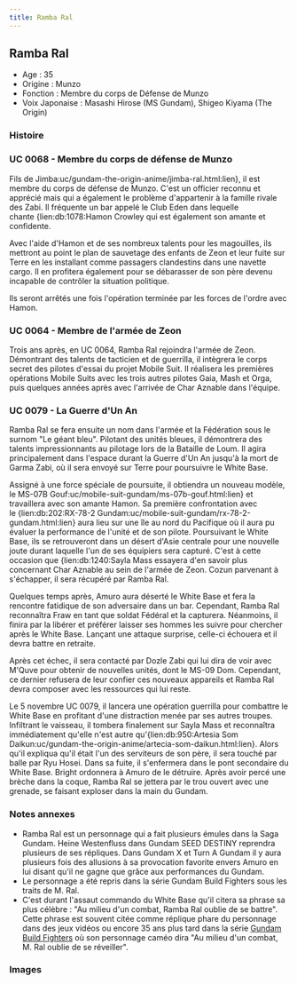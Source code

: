 ```yaml
---
title: Ramba Ral
---
```


Ramba Ral
---------





* Age : 35
* Origine : Munzo
* Fonction : Membre du corps de Défense de Munzo
* Voix Japonaise : Masashi Hirose (MS Gundam), Shigeo Kiyama (The Origin)


### Histoire


### UC 0068 - Membre du corps de défense de Munzo


Fils de Jimba:uc/gundam-the-origin-anime/jimba-ral.html:lien}, il est membre du corps de défense de Munzo. C'est un officier reconnu et apprécié mais qui a également le problème d'appartenir à la famille rivale des Zabi. Il fréquente un bar appelé le Club Eden dans lequelle chante {lien:db:1078:Hamon Crowley qui est également son amante et confidente. 


Avec l'aide d'Hamon et de ses nombreux talents pour les magouilles, ils mettront au point le plan de sauvetage des enfants de Zeon et leur fuite sur Terre en les installant comme passagers clandestins dans une navette cargo. Il en profitera également pour se débarasser de son père devenu incapable de contrôler la situation politique. 


Ils seront arrêtés une fois l'opération terminée par les forces de l'ordre avec Hamon.


### UC 0064 - Membre de l'armée de Zeon


Trois ans après, en UC 0064, Ramba Ral rejoindra l'armée de Zeon. Démontrant des talents de tacticien et de guerrilla, il intègrera le corps secret des pilotes d'essai du projet Mobile Suit. Il réalisera les premières opérations Mobile Suits avec les trois autres pilotes Gaia, Mash et Orga, puis quelques années après avec l'arrivée de Char Aznable dans l'équipe. 


### UC 0079 - La Guerre d'Un An


Ramba Ral se fera ensuite un nom dans l'armée et la Fédération sous le surnom "Le géant bleu". Pilotant des unités bleues, il démontrera des talents impressionnants au pilotage lors de la Bataille de Loum. Il agira principalement dans l'espace durant la Guerre d'Un An jusqu'à la mort de Garma Zabi, où il sera envoyé sur Terre pour poursuivre le White Base. 


Assigné à une force spéciale de poursuite, il obtiendra un nouveau modèle, le MS-07B Gouf:uc/mobile-suit-gundam/ms-07b-gouf.html:lien} et travaillera avec son amante Hamon. Sa première confrontation avec le {lien:db:202:RX-78-2 Gundam:uc/mobile-suit-gundam/rx-78-2-gundam.html:lien} aura lieu sur une île au nord du Pacifique où il aura pu évaluer la performance de l'unité et de son pilote. Poursuivant le White Base, ils se retrouveront dans un désert d'Asie centrale pour une nouvelle joute durant laquelle l'un de ses équipiers sera capturé. C'est à cette occasion que {lien:db:1240:Sayla Mass essayera d'en savoir plus concernant Char Aznable au sein de l'armée de Zeon. Cozun parvenant à s'échapper, il sera récupéré par Ramba Ral.


Quelques temps après, Amuro aura déserté le White Base et fera la rencontre fatidique de son adversaire dans un bar. Cependant, Ramba Ral reconnaîtra Fraw en tant que soldat Fédéral et la capturera. Néanmoins, il finira par la libérer et préférer laisser ses hommes les suivre pour chercher après le White Base. Lançant une attaque surprise, celle-ci échouera et il devra battre en retraite. 


Après cet échec, il sera contacté par Dozle Zabi qui lui dira de voir avec M'Quve pour obtenir de nouvelles unités, dont le MS-09 Dom. Cependant, ce dernier refusera de leur confier ces nouveaux appareils et Ramba Ral devra composer avec les ressources qui lui reste.


Le 5 novembre UC 0079, il lancera une opération guerrilla pour combattre le White Base en profitant d'une distraction menée par ses autres troupes. Infiltrant le vaisseau, il tombera finalement sur Sayla Mass et reconnaîtra immédiatement qu'elle n'est autre qu'{lien:db:950:Artesia Som Daikun:uc/gundam-the-origin-anime/artecia-som-daikun.html:lien}. Alors qu'il expliqua qu'il était l'un des serviteurs de son père, il sera touché par balle par Ryu Hosei. Dans sa fuite, il s'enfermera dans le pont secondaire du White Base. Bright ordonnera à Amuro de le détruire. Après avoir percé une brèche dans la coque, Ramba Ral se jettera par le trou ouvert avec une grenade, se faisant exploser dans la main du Gundam. 


### Notes annexes


* Ramba Ral est un personnage qui a fait plusieurs émules dans la Saga Gundam. Heine Westenfluss dans Gundam SEED DESTINY reprendra plusieurs de ses répliques. Dans Gundam X et Turn A Gundam il y aura plusieurs fois des allusions à sa provocation favorite envers Amuro en lui disant qu'il ne gagne que grâce aux performances du Gundam.
* Le personnage a été repris dans la série Gundam Build Fighters sous les traits de M. Ral.
* C'est durant l'assaut commando du White Base qu'il citera sa phrase sa plus célèbre : "Au milieu d'un combat, Ramba Ral oublie de se battre". Cette phrase est souvent citée comme réplique phare du personnage dans des jeux vidéos ou encore 35 ans plus tard dans la série [Gundam Build Fighters](inclassables/gundam-build-fighters/presentation.html) où son personnage caméo dira "Au milieu d'un combat, M. Ral oublie de se réveiller".


### Images








